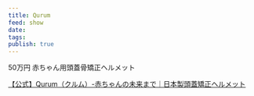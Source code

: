 ```yaml
---
title: Qurum
feed: show
date: 
tags: 
publish: true
---
```

50万円
赤ちゃん用頭蓋骨矯正ヘルメット

[【公式】Qurum（クルム）-赤ちゃんの未来まで｜日本製頭蓋矯正ヘルメット](https://japanmedicalcompany.co.jp/qurum/)